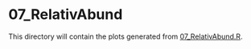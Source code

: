 # 07_RelativAbund

This directory will contain the plots generated from [07_RelativAbund.R](../../../scripts/analysis-combined/07_RelativAbund.R).